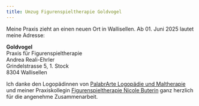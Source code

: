 ```yaml
---
title: Umzug Figurenspieltherapie Goldvogel
---
```

Meine Praxis zieht an einen neuen Ort in Wallisellen. Ab 01. Juni 2025 lautet meine Adresse:

__Goldvogel__<br>
Praxis für Figurenspieltherapie<br>
Andrea Reali-Ehrler<br>
Grindelstrasse 5, 1. Stock<br>
8304 Wallisellen<br>

Ich danke den Logopädinnen von [PalabrArte Logopädie und Maltherapie](https://palabrarte.ch/) und meiner Praxiskollegin [Figurenspieltherapie Nicole Buterin](https://figurenspieltherapie-buterin.com/) ganz herzlich für die angenehme Zusammenarbeit. 

